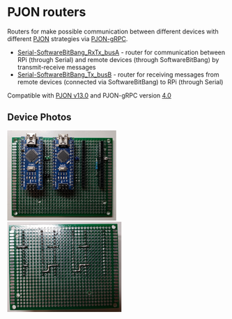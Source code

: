 # PJON routers

Routers for make possible communication between different devices with different [PJON](https://github.com/gioblu/PJON) strategies via [PJON-gRPC](https://github.com/Halytskyi/PJON-gRPC).

- [Serial-SoftwareBitBang_RxTx_busA](Serial-SoftwareBitBang_RxTx_busA) - router for communication between RPi (through Serial) and remote devices (through SoftwareBitBang) by transmit-receive messages
- [Serial-SoftwareBitBang_Tx_busB](Serial-SoftwareBitBang_Tx_busB) - router for receiving messages from remote devices (connected via SoftwareBitBang) to RPi (through Serial)

Compatible with [PJON v13.0](https://github.com/gioblu/PJON/tree/13.0/src/strategies/SoftwareBitBang) and PJON-gRPC version [4.0](https://github.com/Halytskyi/PJON-gRPC/releases/tag/4.0)

## Device Photos

[<img src="images/pjon-routers_1.jpg" alt="pjon-routers" width="250"/>](images/pjon-routers_1.jpg)
[<img src="images/pjon-routers_2.jpg" alt="pjon-routers" width="262"/>](images/pjon-routers_2.jpg)
